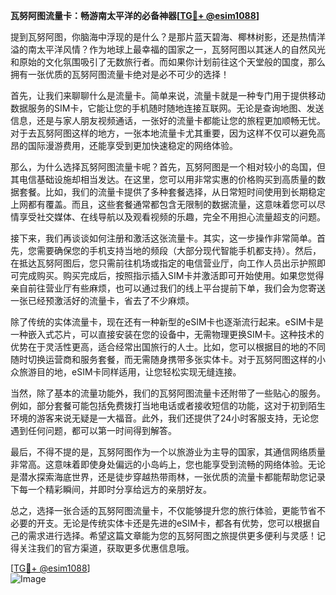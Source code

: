 **瓦努阿图流量卡：畅游南太平洋的必备神器[[TG💪+ @esim1088](https://t.me/s/esim1088)]**

提到瓦努阿图，你脑海中浮现的是什么？是那片蓝天碧海、椰林树影，还是热情洋溢的南太平洋风情？作为地球上最幸福的国家之一，瓦努阿图以其迷人的自然风光和原始的文化氛围吸引了无数旅行者。而如果你计划前往这个天堂般的国度，那么拥有一张优质的瓦努阿图流量卡绝对是必不可少的选择！

首先，让我们来聊聊什么是流量卡。简单来说，流量卡就是一种专门用于提供移动数据服务的SIM卡，它能让您的手机随时随地连接互联网。无论是查询地图、发送信息，还是与家人朋友视频通话，一张好的流量卡都能让您的旅程更加顺畅无忧。对于去瓦努阿图这样的地方，一张本地流量卡尤其重要，因为这样不仅可以避免高昂的国际漫游费用，还能享受到更加快速稳定的网络体验。

那么，为什么选择瓦努阿图流量卡呢？首先，瓦努阿图是一个相对较小的岛国，但其电信基础设施却相当发达。在这里，您可以用非常实惠的价格购买到高质量的数据套餐。比如，我们的流量卡提供了多种套餐选择，从日常短时间使用到长期稳定上网都有覆盖。而且，这些套餐通常都包含无限制的数据流量，这意味着您可以尽情享受社交媒体、在线导航以及观看视频的乐趣，完全不用担心流量超支的问题。

接下来，我们再谈谈如何注册和激活这张流量卡。其实，这一步操作非常简单。首先，您需要确保您的手机支持当地的频段（大部分现代智能手机都支持）。然后，在抵达瓦努阿图后，您只需前往机场或指定的电信营业厅，向工作人员出示护照即可完成购买。购买完成后，按照指示插入SIM卡并激活即可开始使用。如果您觉得亲自前往营业厅有些麻烦，也可以通过我们的线上平台提前下单，我们会为您寄送一张已经预激活好的流量卡，省去了不少麻烦。

除了传统的实体流量卡，现在还有一种新型的eSIM卡也逐渐流行起来。eSIM卡是一种嵌入式芯片，可以直接安装在您的设备中，无需物理更换SIM卡。这种技术的优势在于灵活性更高，适合经常出国旅行的人士。比如，您可以根据目的地的不同随时切换运营商和服务套餐，而无需随身携带多张实体卡。对于瓦努阿图这样的小众旅游目的地，eSIM卡同样适用，让您轻松实现无缝连接。

当然，除了基本的流量功能外，我们的瓦努阿图流量卡还附带了一些贴心的服务。例如，部分套餐可能包括免费拨打当地电话或者接收短信的功能，这对于初到陌生环境的游客来说无疑是一大福音。此外，我们还提供了24小时客服支持，无论您遇到任何问题，都可以第一时间得到解答。

最后，不得不提的是，瓦努阿图作为一个以旅游业为主导的国家，其通信网络质量非常高。这意味着即使身处偏远的小岛屿上，您也能享受到流畅的网络体验。无论是潜水探索海底世界，还是徒步穿越热带雨林，一张优质的流量卡都能帮助您记录下每一个精彩瞬间，并即时分享给远方的亲朋好友。

总之，选择一张合适的瓦努阿图流量卡，不仅能够提升您的旅行体验，更能节省不必要的开支。无论是传统实体卡还是先进的eSIM卡，都各有优势，您可以根据自己的需求进行选择。希望这篇文章能为您的瓦努阿图之旅提供更多便利与灵感！记得关注我们的官方渠道，获取更多优惠信息哦。

[[TG💪+ @esim1088](https://t.me/s/esim1088)]  
![Image](https://i.postimg.cc/4NQfJmqS/Snipaste-2025-05-13-00-14-12.png)